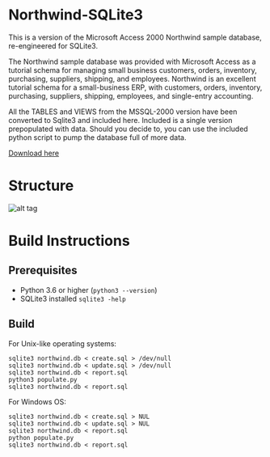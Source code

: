 # Northwind-SQLite3

This is a version of the Microsoft Access 2000 Northwind sample database, re-engineered for SQLite3.

The Northwind sample database was provided with Microsoft Access as a tutorial schema for managing small business customers, orders, inventory, purchasing, suppliers, shipping, and employees. Northwind is an excellent tutorial schema for a small-business ERP, with customers, orders, inventory, purchasing, suppliers, shipping, employees, and single-entry accounting.

All the TABLES and VIEWS from the MSSQL-2000 version have been converted to Sqlite3 and included here. Included is a single version prepopulated with data. Should you decide to, you can use the included python script to pump the database full of more data.

[Download here](https://raw.githubusercontent.com/jpwhite3/northwind-SQLite3/master/dist/northwind.db)

# Structure

![alt tag](https://raw.githubusercontent.com/jpwhite3/northwind-SQLite3/master/images/Northwind_ERD.png)

# Build Instructions

## Prerequisites

- Python 3.6 or higher (`python3 --version`)
- SQLite3 installed `sqlite3 -help`

## Build

For Unix-like operating systems:

```console
sqlite3 northwind.db < create.sql > /dev/null
sqlite3 northwind.db < update.sql > /dev/null
sqlite3 northwind.db < report.sql
python3 populate.py
sqlite3 northwind.db < report.sql
```

For Windows OS:
```console
sqlite3 northwind.db < create.sql > NUL
sqlite3 northwind.db < update.sql > NUL
sqlite3 northwind.db < report.sql
python populate.py
sqlite3 northwind.db < report.sql
```
